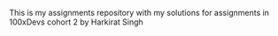 

This is my assignments repository with my solutions for assignments in 100xDevs cohort 2 by Harkirat Singh

